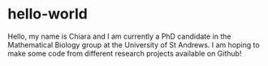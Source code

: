# hello-world

Hello, 
my name is Chiara and I am currently a PhD candidate in the Mathematical Biology group at the University of St Andrews.
I am hoping to make some code from different research projects available on Github!
